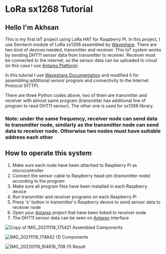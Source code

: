 # LoRa sx1268 Tutorial
## Hello I'm Akhsan

This is my first IoT project using LoRa HAT for Raspberry Pi. In this project, I use Semtech module of LoRa sx1268 assembled by [Waveshare](https://www.waveshare.com
). There are two kind of devices needed, transmitter and receiver. This IoT system works by sending DHT11 sensor data from transmitter to receiver. Receiver must be connected to the internet, so the sensor data can be uploaded to cloud (in this case I use [Antares Platform](https://antares.id)).

In this tutorial I use [Waveshare Documentation](https://www.waveshare.com/w/upload/1/18/SX126X_LoRa_HAT_CODE.zip) and modified it for assembling additional sensor program and connectivity to the Internet Protocol (HTTP).

There are three Python codes above, two of them are transmitter and receiver with almost same program (transmitter has additional line of program to read DHT11 sensor). The other one is used for sx1268 library.

### Note: under the same frequency, receiver node can send data to transmitter node, similarly as the transmitter node can send data to receiver node. Otherwise two nodes must have suitable address each other

## How to operate this system
1. Make sure each node have been attached to Raspberry Pi as microcontroller
2. Connect the sensor cable to Raspberry head-pin (transmitter node) according to the program
3. Make sure all program files have been installed in each Raspberry device
4. Run transmitter and receiver programs on each Raspberry Pi
5. Press 's' button in transmitter's Raspberry device to send sensor data to receiver node
6. Open your [Antares](https://antares.id) project that have been linked to receiver node
7. The DHT11 sensor data can be seen on [Antares](https://antares.id) interface



![Copy of IMG_20211118_175421](https://user-images.githubusercontent.com/57405134/224116148-092b9b73-9080-416b-8d2c-5b548efac409.jpg)
Assembled Components



![IMG_20211118_174842 (1)](https://user-images.githubusercontent.com/57405134/224116198-1c7de213-cedb-4893-abf6-8ec19471278d.jpg)
Components



![IMG_20220116_164616_708 (1)](https://user-images.githubusercontent.com/57405134/224116225-2e00e4f2-d492-44f3-8b07-7f9f1482ea7d.jpg)
Result
